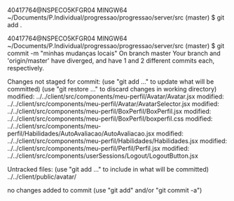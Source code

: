 40417764@NSPECO5KFGR04 MINGW64 ~/Documents/P.Individual/progressao/progressao/server/src (master)
$ git add .

40417764@NSPECO5KFGR04 MINGW64 ~/Documents/P.Individual/progressao/progressao/server/src (master)
$ git commit -m "minhas mudanças locais"
On branch master
Your branch and 'origin/master' have diverged,
and have 1 and 2 different commits each, respectively.

Changes not staged for commit:
  (use "git add <file>..." to update what will be committed)
  (use "git restore <file>..." to discard changes in working directory)
        modified:   ../../client/src/components/meu-perfil/Avatar/Avatar.jsx
        modified:   ../../client/src/components/meu-perfil/Avatar/AvatarSelector.jsx
        modified:   ../../client/src/components/meu-perfil/BoxPerfil/BoxPerfil.jsx
        modified:   ../../client/src/components/meu-perfil/BoxPerfil/boxperfil.css
        modified:   ../../client/src/components/meu-perfil/Habilidades/AutoAvaliacao/AutoAvaliacao.jsx
        modified:   ../../client/src/components/meu-perfil/Habilidades/Habilidades.jsx
        modified:   ../../client/src/components/meu-perfil/Perfil/Perfil.jsx
        modified:   ../../client/src/components/userSessions/Logout/LogoutButton.jsx

Untracked files:
  (use "git add <file>..." to include in what will be committed)
        ../../client/public/avatar/

no changes added to commit (use "git add" and/or "git commit -a")
